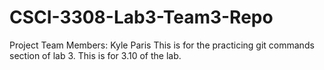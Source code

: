 # CSCI-3308-Lab3-Team3-Repo
Project Team Members: 
Kyle Paris
This is for the practicing git commands section of lab 3.
This is for 3.10 of the lab.
